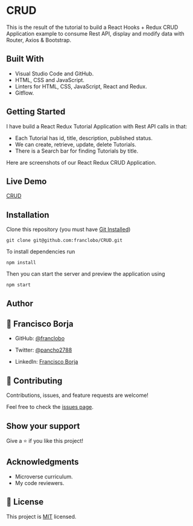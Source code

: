 # CRUD
This is the  result of the tutorial to build a React Hooks + Redux CRUD Application example to consume Rest API, display and modify data with Router, Axios &amp; Bootstrap.

## Built With

- Visual Studio Code and GitHub.
- HTML, CSS and JavaScript.
- Linters for HTML, CSS, JavaScript, React and Redux.
- Gitflow.

## Getting Started

I have build a React Redux Tutorial Application with Rest API calls in that:

- Each Tutorial has id, title, description, published status.
- We can create, retrieve, update, delete Tutorials.
- There is a Search bar for finding Tutorials by title.

Here are screenshots of our React Redux CRUD Application.

## Live Demo

[CRUD](#)<br>

## Installation

Clone this repository (you must have [Git Installed](git@github.com:franclobo/CRUD.git))

`git clone git@github.com:franclobo/CRUD.git`

To install dependencies run

`npm install`

Then you can start the server and preview the application using

`npm start`

## Author

## 👤 Francisco Borja

- GitHub: [@franclobo](https://github.com/franclobo)

- Twitter: [@pancho2788](https://twitter.com/Pancho2788)

- LinkedIn: [Francisco Borja](https://www.linkedin.com/in/francisco-borja-lobato/)

## 🤝 Contributing

Contributions, issues, and feature requests are welcome!

Feel free to check the [issues page](../../issues/).

## Show your support

Give a ⭐️ if you like this project!

## Acknowledgments

- Microverse curriculum.
- My code reviewers.

## 📝 License

This project is [MIT](./LICENSE) licensed.